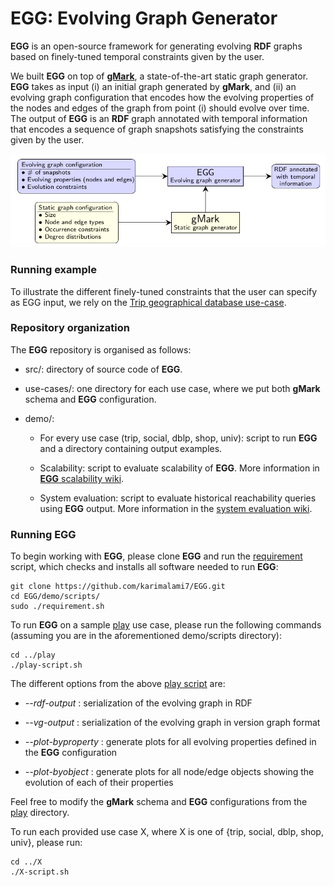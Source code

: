 # EGG: Evolving Graph Generator

**EGG** is an open-source framework for generating evolving **RDF** graphs based on finely-tuned temporal constraints given by the user.

We built **EGG** on top of [**gMark**](https://github.com/graphMark/gmark), a state-of-the-art static graph generator. **EGG** takes as input (i) an initial graph generated by **gMark**, and (ii) an evolving graph configuration that encodes how the evolving properties of the nodes and edges of the graph from point (i) should evolve over time. The output of **EGG** is an **RDF** graph annotated with temporal information that encodes a sequence of graph snapshots satisfying the constraints given by the user.

![](egg-architecture.png)

### Running example

To illustrate the different finely-tuned constraints that the user can specify as EGG input, we rely on the [Trip geographical database use-case](https://github.com/karimalami7/EGG/tree/master/use_cases/trip).

### Repository organization

The **EGG** repository is organised as follows:

* src/: directory of source code of **EGG**.

* use-cases/: one directory for each use case, where we put both **gMark** schema and **EGG** configuration.

* demo/: 

  * For every use case (trip, social, dblp, shop, univ): script to run **EGG** and a directory containing output examples.
  
  * Scalability: script to evaluate scalability of **EGG**. More information in [**EGG** scalability wiki](https://github.com/karimalami7/EGG/wiki/EGG-scalability).
  
  * System evaluation: script to evaluate historical reachability queries using **EGG** output. More information in the [system evaluation wiki](https://github.com/karimalami7/EGG/wiki/System-Evaluation:-Historical-Reachability-Queries).

### Running EGG

To begin working with **EGG**, please clone **EGG** and run the [requirement](https://github.com/karimalami7/EGG/blob/master/demo/scripts/requirement.sh) script, which checks and installs all software needed to run **EGG**:

```shell 
git clone https://github.com/karimalami7/EGG.git
cd EGG/demo/scripts/
sudo ./requirement.sh
```
To run **EGG** on a sample [play](https://github.com/karimalami7/EGG/tree/master/use_cases/play) use case, please run the following commands (assuming you are in the aforementioned demo/scripts directory):

```shell 
cd ../play
./play-script.sh
```
The different options from the above [play script](https://github.com/karimalami7/EGG/blob/master/demo/play/play-script.sh) are:

* *--rdf-output* : serialization of the evolving graph in RDF

* *--vg-output* : serialization of the evolving graph in version graph format

* *--plot-byproperty* : generate plots for all evolving properties defined in the **EGG** configuration

* *--plot-byobject* : generate plots for all node/edge objects showing the evolution of each of their properties

Feel free to modify the **gMark** schema and **EGG** configurations from the [play](https://github.com/karimalami7/EGG/tree/master/use_cases/play) directory.

To run each provided use case X, where X is one of {trip, social, dblp, shop, univ}, please run:
```shell 
cd ../X
./X-script.sh
```
